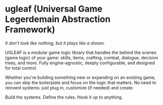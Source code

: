 # ugleaf (**U**niversal **G**ame **Le**gerdemain **A**bstraction **F**ramework)
*It don't look like nothing, but it plays like a dream.*

UGLEAF is a modular game logic library that handles the behind the scenes (game logic) of your game: skills, items, crafting, combat, dialogue, decision trees, and more. Fully engine-agnostic, deeply configurable, and designed for total control. 

Whether you're building something new or expanding on an existing game, you can skip the boilerplate and focus on the logic that matters. No need to reinvent systems: just plug in, customize (if needed) and create.

Build the systems. Define the rules. Hook it up to anything.
